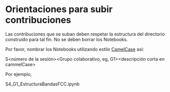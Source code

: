 # Orientaciones para subir contribuciones

Las contribuciones que se suban deben respetar la estructura del directorio construido para tal fin.  No se deben borrar los Notebooks.

Por favor, nombrar los Notebooks utilizando estilo [CamelCase](https://es.wikipedia.org/wiki/Camel_case) así: 

S<número de la sesión><Grupo colaborativo, eg, G1><descripción corta en cammelCase>

Por ejemplo,

S4_G1_EstructuraBandasFCC.ipynb